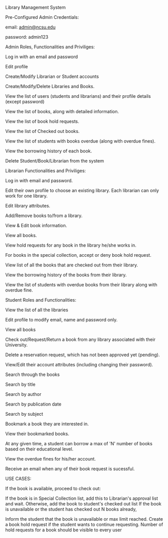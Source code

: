 Library Management System

Pre-Configured Admin Credentials:

email: admin@ncsu.edu

password: admin123

Admin Roles, Functionalities and Priviliges:

Log in with an email and password

Edit profile

Create/Modify Librarian or Student accounts

Create/Modify/Delete Libraries and Books.

View the list of users (students and librarians) and their profile details (except password)

View the list of books, along with detailed information.

View the list of book hold requests.

View the list of Checked out books.

View the list of students with books overdue (along with overdue fines).

View the borrowing history of each book.

Delete Student/Book/Librarian from the system


Librarian Functionalities and Priviliges:


Log in with email and password.

Edit their own profile to choose an existing library. Each librarian can only work for one library.

Edit library attributes.

Add/Remove books to/from a library.

View & Edit book information.

View all books.

View hold requests for any book in the library he/she works in.

For books in the special collection, accept or deny book hold request.

View list of all the books that are checked out from their library.

View the borrowing history of the books from their library.

View the list of students with overdue books from their library along with overdue fine.


Student Roles and Functionalities:


View the list of all the libraries

Edit profile to modify email, name and password only.

View all books

Check out/Request/Return a book from any library associated with their University.

Delete a reservation request, which has not been approved yet (pending).

View/Edit their account attributes (including changing their password).

Search through the books

Search by title

Search by author

Search by publication date

Search by subject

Bookmark a book they are interested in.

View their bookmarked books.

At any given time, a student can borrow a max of 'N' number of books based on their educational level.

View the overdue fines for his/her account.

Receive an email when any of their book request is sucessful.

USE CASES:

If the book is available, proceed to check out:

If the book is in Special Collection list, add this to Librarian's approval list and wait.
Otherwise, add the book to student's checked out list
If the book is unavailable or the student has checked out N books already,

Inform the student that the book is unavailable or max limit reached.
Create a book hold request if the student wants to continue requesting.
Number of hold requests for a book should be visible to every user
